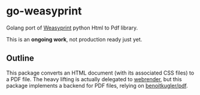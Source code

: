 # go-weasyprint

Golang port of [Weasyprint](https://github.com/Kozea/WeasyPrint) python Html to Pdf library.

This is an **ongoing work**, not production ready just yet.

## Outline

This package converts an HTML document (with its associated CSS files) to a PDF file.
The heavy lifting is actually delegated to [webrender](github.com/benoitkugler/webrender), but this package implements a backend for PDF files, relying on [benoitkugler/pdf](github.com/benoitkugler/pdf).
